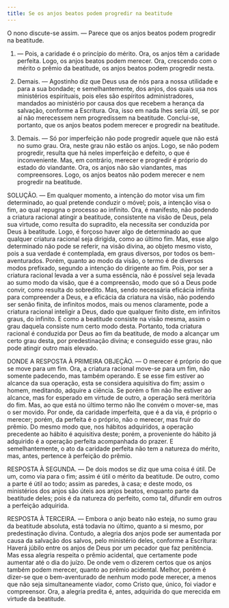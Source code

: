 ```yaml
---
title: Se os anjos beatos podem progredir na beatitude
---
```


O nono discute-se assim. — Parece que os anjos beatos podem progredir na beatitude.  

1. — Pois, a caridade é o princípio do mérito. Ora, os anjos têm a caridade perfeita. Logo, os anjos beatos podem merecer. Ora, crescendo com o mérito o prêmio da beatitude, os anjos beatos podem progredir nesta.  

2. Demais. — Agostinho diz que Deus usa de nós para a nossa utilidade e para a sua bondade; e semelhantemente, dos anjos, dos quais usa nos ministérios espirituais, pois eles são espíritos administradores, mandados ao ministério por causa dos que recebem a herança da salvação, conforme a Escritura. Ora, isso em nada lhes seria útil, se por aí não merecessem nem progredissem na beatitude. Conclui-se, portanto, que os anjos beatos podem merecer e progredir na beatitude.  

3. Demais. — Só por imperfeição não pode progredir aquele que não está no sumo grau. Ora, neste grau não estão os anjos. Logo, se não podem progredir, resulta que há neles imperfeição e defeito, o que é inconveniente.  Mas, em contrário, merecer e progredir é próprio do estado do viandante. Ora, os anjos não são viandantes, mas compreensores. Logo, os anjos beatos não podem merecer e nem progredir na beatitude.  

SOLUÇÃO. — Em qualquer momento, a intenção do motor visa um fim determinado, ao qual pretende conduzir o móvel; pois, a intenção visa o fim, ao qual repugna o processo ao infinito. Ora, é manifesto, não podendo a criatura racional atingir a beatitude, consistente na visão de Deus, pela sua virtude, como resulta do supradito, ela necessita ser conduzida por Deus à beatitude. Logo, é forçoso haver algo de determinado ao que qualquer criatura racional seja dirigida, como ao último fim. Mas, esse algo determinado não pode se referir, na visão divina, ao objeto mesmo visto, pois a sua verdade é contemplada, em graus diversos, por todos os bem-aventurados. Porém, quanto ao modo da visão, o termo é de diversos modos prefixado, segundo a intenção do dirigente ao fim. Pois, por ser a criatura racional levada a ver a suma essência, não é possível seja levada ao sumo modo da visão, que é a compreensão, modo que só a Deus pode convir, como resulta do sobredito. Mas, sendo necessária eficácia infinita para compreender a Deus, e a eficácia da criatura na visão, não podendo ser senão finita, de infinitos modos, mais ou menos claramente, pode a criatura racional inteligir a Deus, dado que qualquer finito diste, em infinitos graus, do infinito. E como a beatitude consiste na visão mesma, assim o grau daquela consiste num certo modo desta. Portanto, toda criatura racional é conduzida por Deus ao fim da beatitude, de modo a alcançar um certo grau desta, por predestinação divina; e conseguido esse grau, não pode atingir outro mais elevado.  

DONDE A RESPOSTA À PRIMEIRA OBJEÇÃO. — O merecer é próprio do que se move para um fim. Ora, a criatura racional move-se para um fim, não somente padecendo, mas também operando. E se esse fim estiver ao alcance da sua operação, esta se considera aquisitiva do fim; assim o homem, meditando, adquire a ciência. Se porém o fim não lhe estiver ao alcance, mas for esperado em virtude de outro, a operação será meritória do fim. Mas, ao que está no último termo não lhe convém o mover-se, mas o ser movido. Por onde, da caridade imperfeita, que é a da via, é próprio o merecer; porém, da perfeita é o próprio, não o merecer, mas fruir do prêmio. Do mesmo modo que, nos hábitos adquiridos, a operação precedente ao hábito é aquisitiva deste; porém, a proveniente do hábito já adquirido é a operação perfeita acompanhada do prazer. E semelhantemente, o ato da caridade perfeita não tem a natureza do mérito, mas, antes, pertence à perfeição do prêmio.  

RESPOSTA À SEGUNDA. — De dois modos se diz que uma coisa é útil. De um, como via para o fim; assim é útil o mérito da beatitude. De outro, como a parte é útil ao todo; assim as paredes, à casa; e deste modo, os ministérios dos anjos são úteis aos anjos beatos, enquanto parte da beatitude deles; pois é da natureza do perfeito, como tal, difundir em outros a perfeição adquirida.  

RESPOSTA À TERCEIRA. — Embora o anjo beato não esteja, no sumo grau da beatitude absoluta, está todavia no último, quanto a si mesmo, por predestinação divina. Contudo, a alegria dos anjos pode ser aumentada por causa da salvação dos salvos, pelo ministério deles, conforme a Escritura: Haverá júbilo entre os anjos de Deus por um pecador que faz penitência. Mas essa alegria respeita o prêmio acidental, que certamente pode aumentar até o dia do juízo. De onde vem o dizerem certos que os anjos também podem merecer, quanto ao prêmio acidental. Melhor, porém é dizer-se que o bem-aventurado de nenhum modo pode merecer, a menos que não seja simultaneamente viador, como Cristo que, único, foi viador e compreensor. Ora, a alegria predita é, antes, adquirida do que merecida em virtude da beatitude.